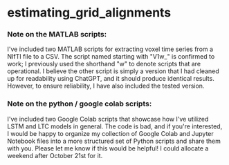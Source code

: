# estimating_grid_alignments

### Note on the MATLAB scripts: 
I've included two MATLAB scripts for extracting voxel time series from a NIfTI file to a CSV. The script named starting with "V1w_" is confirmed to work; I previously used the shorthand "w" to denote scripts that are operational. I believe the other script is simply a version that I had cleaned up for readability using ChatGPT, and it should produce identical results. However, to ensure reliability, I have also included the tested version.


### Note on the python / google colab scripts: 
I've included two Google Colab scripts that showcase how I've utilized LSTM and LTC models in general. The code is bad, and if you're interested, I would be happy to organize my collection of Google Colab and Jupyter Notebook files into a more structured set of Python scripts and share them with you. Please let me know if this would be helpful! I could allocate a weekend after October 21st for it. 

